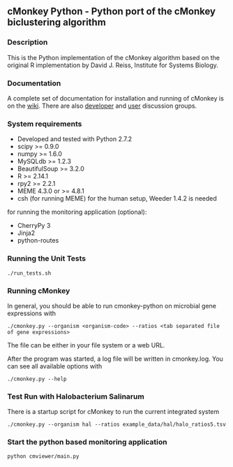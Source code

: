 ## cMonkey Python - Python port of the cMonkey biclustering algorithm

### Description

This is the Python implementation of the cMonkey algorithm based on the original R implementation by David J. Reiss, Institute for Systems Biology.

### Documentation

A complete set of documentation for installation and running of cMonkey is on the [wiki](https://github.com/weiju/cmonkey-python/wiki). There are also [developer](https://groups.google.com/d/forum/cmonkey-dev) and [user](https://groups.google.com/d/forum/cmonkey-users) discussion groups. 

### System requirements

* Developed and tested with Python 2.7.2
* scipy >= 0.9.0
* numpy >= 1.6.0
* MySQLdb >= 1.2.3
* BeautifulSoup >= 3.2.0
* R >= 2.14.1
* rpy2 >= 2.2.1
* MEME 4.3.0 or >= 4.8.1
* csh (for running MEME)
for the human setup, Weeder 1.4.2 is needed

for running the monitoring application (optional):

* CherryPy 3
* Jinja2
* python-routes

### Running the Unit Tests

    ./run_tests.sh

### Running cMonkey

In general, you should be able to run cmonkey-python on microbial gene
expressions with

    ./cmonkey.py --organism <organism-code> --ratios <tab separated file of gene expressions>

The file can be either in your file system or a web URL.

After the program was started, a log file will be written in cmonkey.log. You
can see all available options with

    ./cmonkey.py --help

### Test Run with Halobacterium Salinarum

There is a startup script for cMonkey to run the current integrated
system

    ./cmonkey.py --organism hal --ratios example_data/hal/halo_ratios5.tsv

### Start the python based monitoring application

    python cmviewer/main.py
